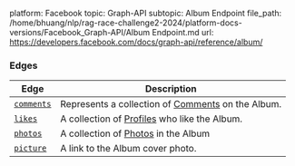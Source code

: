 platform: Facebook
topic: Graph-API
subtopic: Album Endpoint
file_path: /home/bhuang/nlp/rag-race-challenge2-2024/platform-docs-versions/Facebook_Graph-API/Album Endpoint.md
url: https://developers.facebook.com/docs/graph-api/reference/album/

### Edges

| Edge | Description |
| --- | --- |
| [`comments`](https://developers.facebook.com/docs/graph-api/reference/album/comments/) | Represents a collection of [Comments](https://developers.facebook.com/docs/graph-api/reference/comment) on the Album. |
| [`likes`](https://developers.facebook.com/docs/graph-api/reference/album/likes/) | A collection of [Profiles](https://developers.facebook.com/docs/graph-api/reference/profile) who like the Album. |
| [`photos`](https://developers.facebook.com/docs/graph-api/reference/album/photos/) | A collection of [Photos](https://developers.facebook.com/docs/graph-api/reference/photo) in the Album |
| [`picture`](https://developers.facebook.com/docs/graph-api/reference/album/picture/) | A link to the Album cover photo. |